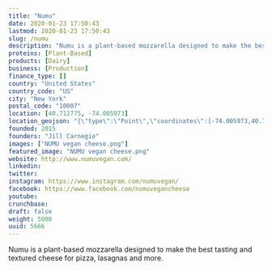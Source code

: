 ```yaml
---
title: "Numu"
date: 2020-01-23 17:50:43
lastmod: 2020-01-23 17:50:43
slug: /numu
description: "Numu is a plant-based mozzarella designed to make the best tasting and textured cheese for pizza, lasagnas and more."
proteins: [Plant-Based]
products: [Dairy]
business: [Production]
finance_type: []
country: "United States"
country_code: "US"
city: "New York"
postal_code: "10007"
location: [40.712775, -74.005973]
location_geojson: "{\"type\":\"Point\",\"coordinates\":[-74.005973,40.712775]}"
founded: 2015
founders: "Jill Carnegie"
images: ["NUMU vegan cheese.png"]
featured_image: "NUMU vegan cheese.png"
website: http://www.numuvegan.com/
linkedin: 
twitter: 
instagram: https://www.instagram.com/numuvegan/
facebook: https://www.facebook.com/numuvegancheese
youtube: 
crunchbase: 
draft: false
weight: 5000
uuid: 5666
---
```

Numu is a plant-based mozzarella designed to make the best tasting and textured cheese for pizza, lasagnas and more.
